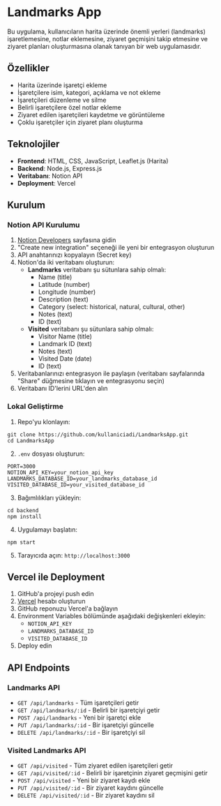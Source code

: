 # Landmarks App

Bu uygulama, kullanıcıların harita üzerinde önemli yerleri (landmarks) işaretlemesine, notlar eklemesine, ziyaret geçmişini takip etmesine ve ziyaret planları oluşturmasına olanak tanıyan bir web uygulamasıdır.

## Özellikler

- Harita üzerinde işaretçi ekleme
- İşaretçilere isim, kategori, açıklama ve not ekleme
- İşaretçileri düzenleme ve silme
- Belirli işaretçilere özel notlar ekleme
- Ziyaret edilen işaretçileri kaydetme ve görüntüleme
- Çoklu işaretçiler için ziyaret planı oluşturma

## Teknolojiler

- **Frontend**: HTML, CSS, JavaScript, Leaflet.js (Harita)
- **Backend**: Node.js, Express.js
- **Veritabanı**: Notion API
- **Deployment**: Vercel

## Kurulum

### Notion API Kurulumu

1. [Notion Developers](https://developers.notion.com/) sayfasına gidin
2. "Create new integration" seçeneği ile yeni bir entegrasyon oluşturun
3. API anahtarınızı kopyalayın (Secret key)
4. Notion'da iki veritabanı oluşturun:
   - **Landmarks** veritabanı şu sütunlara sahip olmalı:
     - Name (title)
     - Latitude (number)
     - Longitude (number)
     - Description (text)
     - Category (select: historical, natural, cultural, other)
     - Notes (text)
     - ID (text)
   - **Visited** veritabanı şu sütunlara sahip olmalı:
     - Visitor Name (title)
     - Landmark ID (text)
     - Notes (text)
     - Visited Date (date)
     - ID (text)
5. Veritabanlarınızı entegrasyon ile paylaşın (veritabanı sayfalarında "Share" düğmesine tıklayın ve entegrasyonu seçin)
6. Veritabanı ID'lerini URL'den alın

### Lokal Geliştirme

1. Repo'yu klonlayın:
```
git clone https://github.com/kullaniciadi/LandmarksApp.git
cd LandmarksApp
```

2. `.env` dosyası oluşturun:
```
PORT=3000
NOTION_API_KEY=your_notion_api_key
LANDMARKS_DATABASE_ID=your_landmarks_database_id
VISITED_DATABASE_ID=your_visited_database_id
```

3. Bağımlılıkları yükleyin:
```
cd backend
npm install
```

4. Uygulamayı başlatın:
```
npm start
```

5. Tarayıcıda açın: `http://localhost:3000`

## Vercel ile Deployment

1. GitHub'a projeyi push edin
2. [Vercel](https://vercel.com) hesabı oluşturun
3. GitHub reponuzu Vercel'a bağlayın
4. Environment Variables bölümünde aşağıdaki değişkenleri ekleyin:
   - `NOTION_API_KEY`
   - `LANDMARKS_DATABASE_ID`
   - `VISITED_DATABASE_ID`
5. Deploy edin

## API Endpoints

### Landmarks API

- `GET /api/landmarks` - Tüm işaretçileri getir
- `GET /api/landmarks/:id` - Belirli bir işaretçiyi getir
- `POST /api/landmarks` - Yeni bir işaretçi ekle
- `PUT /api/landmarks/:id` - Bir işaretçiyi güncelle
- `DELETE /api/landmarks/:id` - Bir işaretçiyi sil

### Visited Landmarks API

- `GET /api/visited` - Tüm ziyaret edilen işaretçileri getir
- `GET /api/visited/:id` - Belirli bir işaretçinin ziyaret geçmişini getir
- `POST /api/visited` - Yeni bir ziyaret kaydı ekle
- `PUT /api/visited/:id` - Bir ziyaret kaydını güncelle
- `DELETE /api/visited/:id` - Bir ziyaret kaydını sil